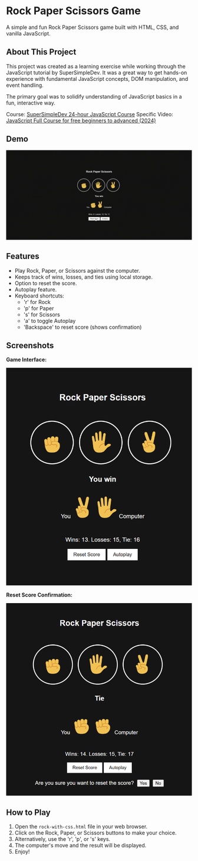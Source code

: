 # Rock Paper Scissors Game

A simple and fun Rock Paper Scissors game built with HTML, CSS, and vanilla JavaScript.

## About This Project

This project was created as a learning exercise while working through the JavaScript tutorial by SuperSimpleDev. It was a great way to get hands-on experience with fundamental JavaScript concepts, DOM manipulation, and event handling.

The primary goal was to solidify understanding of JavaScript basics in a fun, interactive way.

Course: [SuperSimpleDev 24-hour JavaScript Course](https://www.youtube.com/@SuperSimpleDev)
Specific Video: [JavaScript Full Course for free  beginners to advanced (2024)](https://youtu.be/EerdGm-ehJQ?si=QyrpuI7kZWtkTDVK)

## Demo

![Rock Paper Scissors Gameplay](./resources/rock-paper-scissors.gif)

## Features

*   Play Rock, Paper, or Scissors against the computer.
*   Keeps track of wins, losses, and ties using local storage.
*   Option to reset the score.
*   Autoplay feature.
*   Keyboard shortcuts:
    *   'r' for Rock
    *   'p' for Paper
    *   's' for Scissors
    *   'a' to toggle Autoplay
    *   'Backspace' to reset score (shows confirmation)

## Screenshots

**Game Interface:**

![Game Interface](./resources/ss-1.png)

**Reset Score Confirmation:**

![Reset Score Confirmation](./resources/ss-2.png)

## How to Play

1.  Open the `rock-with-css.html` file in your web browser.
2.  Click on the Rock, Paper, or Scissors buttons to make your choice.
3.  Alternatively, use the 'r', 'p', or 's' keys.
4.  The computer's move and the result will be displayed.
5.  Enjoy! 